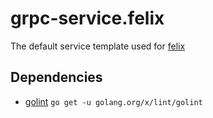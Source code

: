 # grpc-service.felix

The default service template used for [felix](https://github.com/scottcrawford03/felix)

## Dependencies

* [golint](https://github.com/golang/lint) `go get -u golang.org/x/lint/golint`

